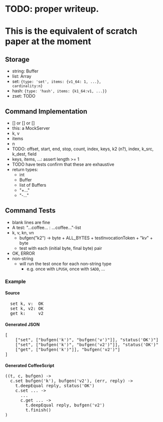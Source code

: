 # TODO: proper writeup.
# This is the equivalent of scratch paper at the moment

## Storage
* string: Buffer
* list: Array
* set: <code>{type: 'set', items: {v1_64: 1, ...}, cardinality:n}</code>
* hash: <code>{type: 'hash', items: {k1_64:v1, ...}}</code>
* zset: TODO

## Command Implementation
* [] or [] or []
* this: a MockServer
* k, v
* items
* n
* TODO: offset, start, end, stop, count, index, keys, k2 (n?), index, k_src, k_dest, field
* keys, items, ...: assert length >= 1
* TODO have tests confirm that these are exhaustive
* return types:
    * int
    * Buffer
    * list of Buffers
    * "+..."
    * "-..."

## Command Tests
* blank lines are fine
* A test: "...coffee... : ...coffee..."-list
* k, v, kn, vn
    * bufgen("k2") -> byte + ALL_BYTES + testInvocationToken + "kv" + byte
    * test with each (initial byte, final byte) pair
* OK, ERROR
* non-string
    * will run the test once for each non-string type
        * e.g. once with <code>LPUSH</code>, once with <code>SADD</code>, ...



### Example


#### Source
<pre>
  set k, v:  OK
  set k, v2: OK
  get k:     v2
</pre>

#### Generated JSON
<pre>
[
    ["set", ["bufgen('k')", "bufgen('v')"]], "status('OK')"]
    ["set", ["bufgen('k')", "bufgen('v2')"]], "status('OK')"],
    ["get", ["bufgen('k')"]], "bufgen('v2')"]
]
</pre>

#### Generated CoffeeScript
<pre>
((t, c, bufgen) ->
  c.set bufgen('k'), bufgen('v2'), (err, reply) ->
    t.deepEqual reply, status('OK')
    c.set ... ->
      ...
      c.get ... ->
        t.deepEqual reply, bufgen('v2')
        t.finish()
)
</pre>
